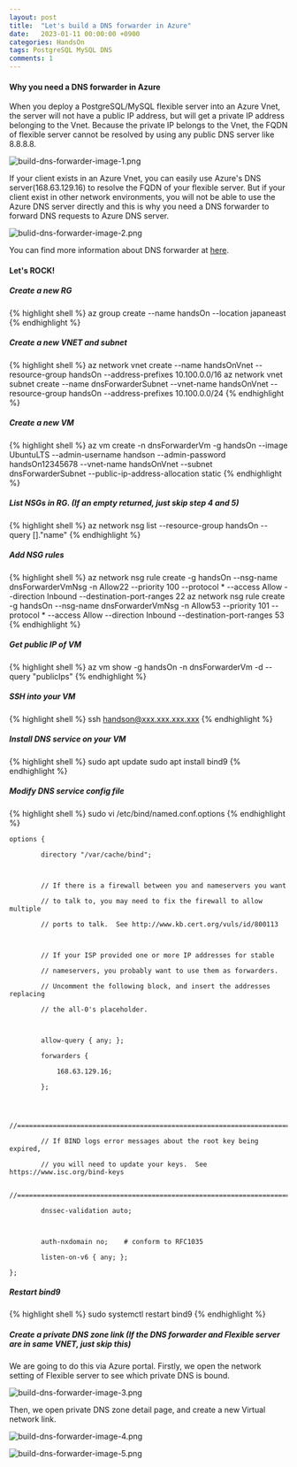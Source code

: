 ```yaml
---
layout: post
title:  "Let's build a DNS forwarder in Azure"
date:   2023-01-11 00:00:00 +0900
categories: HandsOn
tags: PostgreSQL MySQL DNS
comments: 1
---
```

#### Why you need a DNS forwarder in Azure

When you deploy a PostgreSQL/MySQL flexible server into an Azure Vnet, 
the server will not have a public IP address, 
but will get a private IP address belonging to the Vnet.
Because the private IP belongs to the Vnet, 
the FQDN of flexible server cannot be resolved by using any public DNS server like 8.8.8.8.

![build-dns-forwarder-image-1.png]({{site.baseurl}}/assets/res/build-dns-forwarder-image-1.png)

If your client exists in an Azure Vnet, 
you can easily use Azure's DNS server(168.63.129.16) to resolve the FQDN of your flexible server.
But if your client exist in other network environments, 
you will not be able to use the Azure DNS server directly and this is why you need a DNS forwarder to forward DNS requests to Azure DNS server.

![bulid-dns-forwarder-image-2.png]({{site.baseurl}}/assets/res/bulid-dns-forwarder-image-2.png)

You can find more information about DNS forwarder at [here][link1].

#### Let's ROCK!

##### Create a new RG
{% highlight shell %}
az group create --name handsOn --location japaneast
{% endhighlight %}

##### Create a new VNET and subnet
{% highlight shell %}
az network vnet create --name handsOnVnet --resource-group handsOn --address-prefixes 10.100.0.0/16
az network vnet subnet create --name dnsForwarderSubnet --vnet-name handsOnVnet --resource-group handsOn --address-prefixes 10.100.0.0/24
{% endhighlight %}


##### Create a new VM
{% highlight shell %}
az vm create -n dnsForwarderVm -g handsOn --image UbuntuLTS --admin-username handson --admin-password handsOn12345678 --vnet-name handsOnVnet --subnet dnsForwarderSubnet --public-ip-address-allocation static
{% endhighlight %}

##### List NSGs in RG. (If an empty returned, just skip step 4 and 5)
{% highlight shell %}
az network nsg list --resource-group handsOn --query []."name"
{% endhighlight %}

##### Add NSG rules
{% highlight shell %}
az network nsg rule create -g handsOn --nsg-name dnsForwarderVmNsg -n Allow22 --priority 100 --protocol * --access Allow --direction Inbound --destination-port-ranges 22
az network nsg rule create -g handsOn --nsg-name dnsForwarderVmNsg -n Allow53 --priority 101 --protocol * --access Allow --direction Inbound --destination-port-ranges 53
{% endhighlight %}

##### Get public IP of VM
{% highlight shell %}
az vm show -g handsOn -n dnsForwarderVm -d --query "publicIps"
{% endhighlight %}

##### SSH into your VM
{% highlight shell %}
ssh handson@xxx.xxx.xxx.xxx
{% endhighlight %}

##### Install DNS service on your VM
{% highlight shell %}
sudo apt update
sudo apt install bind9
{% endhighlight %}

##### Modify DNS service config file
{% highlight shell %}
sudo vi /etc/bind/named.conf.options
{% endhighlight %}

```
options {

        directory "/var/cache/bind";

 

        // If there is a firewall between you and nameservers you want

        // to talk to, you may need to fix the firewall to allow multiple

        // ports to talk.  See http://www.kb.cert.org/vuls/id/800113

 

        // If your ISP provided one or more IP addresses for stable

        // nameservers, you probably want to use them as forwarders. 

        // Uncomment the following block, and insert the addresses replacing

        // the all-0's placeholder.

 

        allow-query { any; };

        forwarders {

            168.63.129.16;

        };

 

        //========================================================================

        // If BIND logs error messages about the root key being expired,

        // you will need to update your keys.  See https://www.isc.org/bind-keys

        //========================================================================

        dnssec-validation auto;

 

        auth-nxdomain no;    # conform to RFC1035

        listen-on-v6 { any; };

};
```

##### Restart bind9
{% highlight shell %}
sudo systemctl restart bind9
{% endhighlight %}

##### Create a private DNS zone link (If the DNS forwarder and Flexible server are in same VNET, just skip this)

We are going to do this via Azure portal. Firstly, we open the network setting of Flexible server to see which private DNS is bound.

![build-dns-forwarder-image-3.png]({{site.baseurl}}/assets/res/build-dns-forwarder-image-3.png)

Then, we open private DNS zone detail page, and create a new Virtual network link.

![build-dns-forwarder-image-4.png]({{site.baseurl}}/assets/res/build-dns-forwarder-image-4.png)

![build-dns-forwarder-image-5.png]({{site.baseurl}}/assets/res/build-dns-forwarder-image-5.png)


[link1]: https://learn.microsoft.com/en-us/azure/private-link/private-endpoint-dns#on-premises-workloads-using-a-dns-forwarder